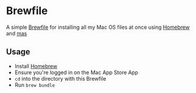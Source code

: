 # Brewfile
A simple [Brewfile](https://github.com/Homebrew/homebrew-bundle#usage) for installing all my Mac OS files at once using 
[Homebrew](https://github.com/Homebrew/brew) and [mas](https://github.com/mas-cli/mas)

## Usage
 - Install [Homebrew](https://brew.sh/)
 - Ensure you're logged in on the Mac App Store App
 - `cd` into the directory with this Brewfile
 - Run `brew bundle`
